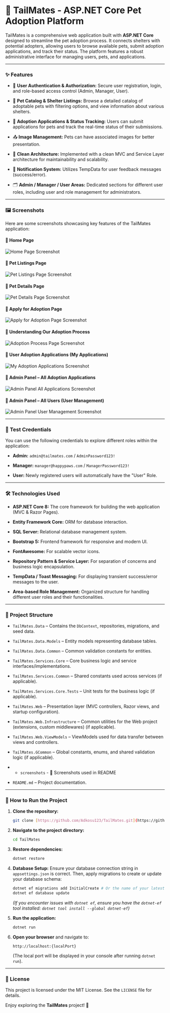 # 🐾 TailMates - ASP.NET Core Pet Adoption Platform

TailMates is a comprehensive web application built with **ASP.NET Core** designed to streamline the pet adoption process. It connects shelters with potential adopters, allowing users to browse available pets, submit adoption applications, and track their status. The platform features a robust administrative interface for managing users, pets, and applications.

---

### ✨ Features

* 🔐 **User Authentication & Authorization:** Secure user registration, login, and role-based access control (Admin, Manager, User).

* 🏡 **Pet Catalog & Shelter Listings:** Browse a detailed catalog of adoptable pets with filtering options, and view information about various shelters.

* 📝 **Adoption Applications & Status Tracking:** Users can submit applications for pets and track the real-time status of their submissions.

* 📤 **Image Management:** Pets can have associated images for better presentation.

* 📃 **Clean Architecture:** Implemented with a clean MVC and Service Layer architecture for maintainability and scalability.

* 🔔 **Notification System:** Utilizes TempData for user feedback messages (success/error).

* 🗂️ **Admin / Manager / User Areas:** Dedicated sections for different user roles, including user and role management for administrators.

---

### 🖼️ Screenshots

Here are some screenshots showcasing key features of the TailMates application:

#### 🔹 Home Page
![Home Page Screenshot](screenshots/screenshottailmates1.jpg)

#### 🔹 Pet Listings Page
![Pet Listings Page Screenshot](screenshots/screenshottailmates2.jpg)

#### 🔹 Pet Details Page
![Pet Details Page Screenshot](screenshots/screenshottailmates3.jpg)

#### 🔹 Apply for Adoption Page
![Apply for Adoption Page Screenshot](screenshots/screenshottailmates4.png)

#### 🔹 Understanding Our Adoption Process
![Adoption Process Page Screenshot](screenshots/screenshottailmates5.png)

#### 🔹 User Adoption Applications (My Applications)
![My Adoption Applications Screenshot](screenshots/screenshottailmates8myapplications.jpg)

#### 🔹 Admin Panel – All Adoption Applications
![Admin Panel All Applications Screenshot](screenshots/screenshottailmates6adminpanel.png)

#### 🔹 Admin Panel – All Users (User Management)
![Admin Panel User Management Screenshot](screenshots/screenshottailmates7adminusermanagment.png)

---

### 🧪 Test Credentials

You can use the following credentials to explore different roles within the application:

* **Admin:** `admin@tailmates.com` / `AdminPassword123!`

* **Manager:** `manager@happypaws.com` / `ManagerPassword123!`

* **User:** Newly registered users will automatically have the "User" Role.

---

### 🛠️ Technologies Used

* **ASP.NET Core 8:** The core framework for building the web application (MVC & Razor Pages).

* **Entity Framework Core:** ORM for database interaction.

* **SQL Server:** Relational database management system.

* **Bootstrap 5:** Frontend framework for responsive and modern UI.

* **FontAwesome:** For scalable vector icons.

* **Repository Pattern & Service Layer:** For separation of concerns and business logic encapsulation.

* **TempData / Toast Messaging:** For displaying transient success/error messages to the user.

* **Area-based Role Management:** Organized structure for handling different user roles and their functionalities.

---

### 📂 Project Structure

* `TailMates.Data` – Contains the `DbContext`, repositories, migrations, and seed data.

* `TailMates.Data.Models` – Entity models representing database tables.

* `TailMates.Data.Common` – Common validation constants for entities.

* `TailMates.Services.Core` – Core business logic and service interfaces/implementations.

* `TailMates.Services.Common` – Shared constants used across services (if applicable).

* `TailMates.Services.Core.Tests` – Unit tests for the business logic (if applicable).

* `TailMates.Web` – Presentation layer (MVC controllers, Razor views, and startup configuration).

* `TailMates.Web.Infrastructure` – Common utilities for the Web project (extensions, custom middlewares) (if applicable).

* `TailMates.Web.ViewModels` – ViewModels used for data transfer between views and controllers.

* `TailMates.GCommon` – Global constants, enums, and shared validation logic (if applicable).

* - `screenshots` - 📸 Screenshots used in README

* `README.md` – Project documentation.

---

### 🚀 How to Run the Project

1.  **Clone the repository:**

    ```bash
    git clone [https://github.com/Adkosu123/TailMates.git](https://github.com/Adkosu123/TailMates.git)
    ```

2.  **Navigate to the project directory:**

    ```bash
    cd TailMates
    ```

3.  **Restore dependencies:**

    ```bash
    dotnet restore
    ```

4.  **Database Setup:**
    Ensure your database connection string in `appsettings.json` is correct. Then, apply migrations to create or update your database schema:

    ```bash
    dotnet ef migrations add InitialCreate # Or the name of your latest migration
    dotnet ef database update
    ```

    *(If you encounter issues with `dotnet ef`, ensure you have the `dotnet-ef` tool installed: `dotnet tool install --global dotnet-ef`)*

5.  **Run the application:**

    ```bash
    dotnet run
    ```

6.  **Open your browser** and navigate to:

    ```
    http://localhost:{localPort}
    ```

    (The local port will be displayed in your console after running `dotnet run`).

---

### 📜 License

This project is licensed under the MIT License. See the `LICENSE` file for details.

Enjoy exploring the **TailMates** project! 🐾
